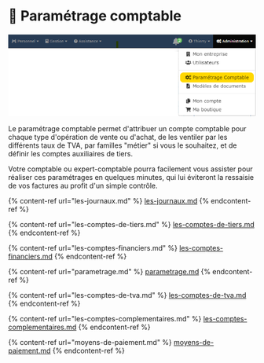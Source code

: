 # 📎 Paramétrage comptable



![](<../../../.gitbook/assets/capture (27).png>)

Le paramétrage comptable permet d'attribuer un compte comptable pour chaque type d'opération de vente ou d'achat, de les ventiler par les différents taux de TVA, par familles "métier" si vous le souhaitez, et de définir les comptes auxiliaires de tiers.

Votre comptable ou expert-comptable pourra facilement vous assister pour réaliser ces paramétrages en quelques minutes, qui lui éviteront la ressaisie de vos factures au profit d'un simple contrôle.

{% content-ref url="les-journaux.md" %}
[les-journaux.md](les-journaux.md)
{% endcontent-ref %}

{% content-ref url="les-comptes-de-tiers.md" %}
[les-comptes-de-tiers.md](les-comptes-de-tiers.md)
{% endcontent-ref %}

{% content-ref url="les-comptes-financiers.md" %}
[les-comptes-financiers.md](les-comptes-financiers.md)
{% endcontent-ref %}

{% content-ref url="parametrage.md" %}
[parametrage.md](parametrage.md)
{% endcontent-ref %}

{% content-ref url="les-comptes-de-tva.md" %}
[les-comptes-de-tva.md](les-comptes-de-tva.md)
{% endcontent-ref %}

{% content-ref url="les-comptes-complementaires.md" %}
[les-comptes-complementaires.md](les-comptes-complementaires.md)
{% endcontent-ref %}

{% content-ref url="moyens-de-paiement.md" %}
[moyens-de-paiement.md](moyens-de-paiement.md)
{% endcontent-ref %}



